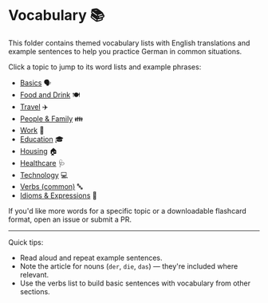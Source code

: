 # Vocabulary 📚

This folder contains themed vocabulary lists with English translations and example sentences to help you practice German in common situations.

Click a topic to jump to its word lists and example phrases:

- [Basics](basics.md) 🗣️
- [Food and Drink](food-and-drink.md) 🍽️
- [Travel](travel.md) ✈️
- [People & Family](people.md) 👪
- [Work](work.md) 💼
- [Education](education.md) 🎓
- [Housing](housing.md) 🏠
- [Healthcare](healthcare.md) 🩺
- [Technology](technology.md) 💻
- [Verbs (common)](verbs.md) 🔤
- [Idioms & Expressions](idioms.md) 💬

If you'd like more words for a specific topic or a downloadable flashcard format, open an issue or submit a PR.

---

Quick tips:

- Read aloud and repeat example sentences.
- Note the article for nouns (`der`, `die`, `das`) — they're included where relevant.
- Use the verbs list to build basic sentences with vocabulary from other sections.

